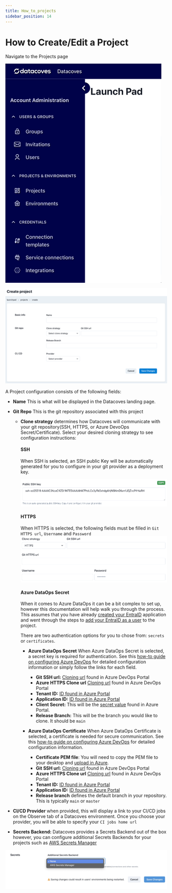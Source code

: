 ```yaml
---
title: How_to_projects
sidebar_position: 14
---
```


# How to Create/Edit a Project
Navigate to the Projects page

![Projects Page](./assets/menu_projects.gif)

![Projects Create or Edit Page](./assets/projects_editnew_page.png)

A Project configuration consists of the following fields:

- **Name** This is what will be displayed in the Datacoves landing page.
- **Git Repo** This is the git repository associated with this project
  - **Clone strategy** determines how Datacoves will communicate with your git repository(SSH, HTTPS, or Azure DevoOps Secret/Certificate). Select your desired cloning strategy to see configuration instructions:
  
    <!-- tabs:start -->
    #### **SSH**
    When SSH is selected, an SSH public Key will be automatically generated for you to configure in your git provider as a deployment key.

    ![Repo SSH Key](./assets/projects_ssh_key.png)

    #### **HTTPS**

    When HTTPS is selected, the following fields must be filled in `Git HTTPS url`, `Username` and `Password`
    ![Repo User Password Prompt](./assets/projects_https_data.png)

    #### **Azure DataOps Secret**

    When it comes to Azure DataOps it can be a bit complex to set up, however this documentation will help walk you through the process. This assumes that you have already [created your EntraID](/how-tos/datacoves/create_your_entraid_application.md) application and went through the steps to [add your EntraID as a user](/how-tos/datacoves/add_entraid_app_as_user.md) to the project.

    There are two authentication options for you to chose from: `secrets`  or `certificates`.
    
    -  **Azure DataOps Secret** When Azure DataOps Secret is selected, a secret key is required for authentication. See this [how-to guide on configuring Azure DevOps](/how-tos/datacoves/how_to_configure_azure_DevOps) for detailed configuration information or simply follow the links for each field.
        -  **Git SSH url:** [Cloning url](/how-tos/datacoves/gather_azure_devops_auth_details.md#repo-ssh-and-http-urls) found in Azure DevOps Portal
        -  **Azure HTTPS Clone url** [Cloning url](/how-tos/datacoves/gather_azure_devops_auth_details.md#repo-ssh-and-http-urls) found in Azure DevOps Portal
        -  **Tenant ID:** [ID found in Azure Portal](/how-tos/datacoves/gather_azure_devops_auth_details.md#application-client-id-and-directory-tenant-id)
        -  **Application ID:** [ID found in Azure Portal](/how-tos/datacoves/gather_azure_devops_auth_details.md#application-client-id-and-directory-tenant-id)
        -  **Client Secret:** This will be the [secret value](/how-tos/datacoves/authenticate_azure_devops.md#secret-or-certificate-authentification-method) found in Azure Portal.
        -  **Release Branch:** This will be the branch you would like to clone. It should be `main`
      
    - **Azure DataOps Certificate** When Azure DataOps Certificate is selected, a certificate is needed for secure communication. See this [how-to guide on configuring Azure DevOps](/how-tos/datacoves/how_to_configure_azure_DevOps) for detailed configuration information.
      -  **Certificate PEM file**: You will need to copy the PEM file to your desktop and [upload in Azure](how-tos/datacoves/authenticate_azure_devops.md#secret-or-certificate-authentification-method).
      -  **Git SSH url:**  [Cloning url](/how-tos/datacoves/gather_azure_devops_auth_details.md#repo-ssh-and-http-urls) found in Azure DevOps Portal
      -  **Azure HTTPS Clone url** [Cloning url](/how-tos/datacoves/gather_azure_devops_auth_details.md#repo-ssh-and-http-urls) found in Azure DevOps Portal
      -  **Tenant ID:** [ID found in Azure Portal](/how-tos/datacoves/gather_azure_devops_auth_details.md#application-client-id-and-directory-tenant-id)
      -  **Application ID:** [ID found in Azure Portal](/how-tos/datacoves/gather_azure_devops_auth_details.md#application-client-id-and-directory-tenant-id)
      - **Release branch** defines the default branch in your repository. This is typically `main` or `master`
    <!-- tabs:end -->
    
- **CI/CD Provider** when provided, this will display a link to your CI/CD jobs on the Observe tab of a Datacoves environment. Once you choose your provider, you will be able to specify your `CI jobs home url`
- **Secrets Backend:** Datacoves provides a Secrets Backend out of the box however, you can configure additional Secrets Backends for your projects such as [AWS Secrets Manager](/how-tos/datacoves/how_to_configure_aws_secrets_manager.md)
  
![Project Secrets Backend](assets/edit_project_secrets_backend.jpg)
